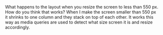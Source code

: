 What happens to the layout when you resize the screen to less than 550 px. How do you think that works?
When I make the screen smaller than 550 px it shrinks to one column and they stack on top of each other.  It works this way as media queries are used to detect what size screen it is and resize accordingly.
